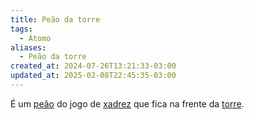 ```yaml
---
title: Peão da torre
tags:
  - Átomo
aliases:
  - Peão da torre
created_at: 2024-07-26T13:21:33-03:00
updated_at: 2025-02-08T22:45:35-03:00
---
```


É um [peão](content/atomos/2024/07/26/Xadrez_Peao.md) do jogo de [xadrez](content/atomos/2024/08/06/Xadrez.md) que fica na frente da [torre](content/atomos/2024/07/26/Xadrez_Torre.md).